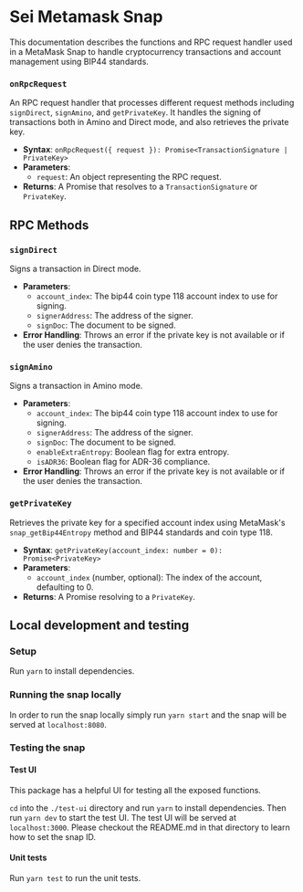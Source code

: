 # Sei Metamask Snap

This documentation describes the functions and RPC request handler used in a MetaMask Snap to handle cryptocurrency transactions and account management using BIP44 standards.

### `onRpcRequest`

An RPC request handler that processes different request methods including `signDirect`, `signAmino`, and `getPrivateKey`. It handles the signing of transactions both in Amino and Direct mode, and also retrieves the private key.

- **Syntax**: `onRpcRequest({ request }): Promise<TransactionSignature | PrivateKey>`
- **Parameters**:
  - `request`: An object representing the RPC request.
- **Returns**: A Promise that resolves to a `TransactionSignature` or `PrivateKey`.

## RPC Methods

### `signDirect`

Signs a transaction in Direct mode.

- **Parameters**:
  - `account_index`: The bip44 coin type 118 account index to use for signing.
  - `signerAddress`: The address of the signer.
  - `signDoc`: The document to be signed.
- **Error Handling**: Throws an error if the private key is not available or if the user denies the transaction.

### `signAmino`

Signs a transaction in Amino mode.

- **Parameters**:
  - `account_index`: The bip44 coin type 118 account index to use for signing.
  - `signerAddress`: The address of the signer.
  - `signDoc`: The document to be signed.
  - `enableExtraEntropy`: Boolean flag for extra entropy.
  - `isADR36`: Boolean flag for ADR-36 compliance.
- **Error Handling**: Throws an error if the private key is not available or if the user denies the transaction.


### `getPrivateKey`

Retrieves the private key for a specified account index using MetaMask's `snap_getBip44Entropy` method and BIP44 standards and coin type 118.

- **Syntax**: `getPrivateKey(account_index: number = 0): Promise<PrivateKey>`
- **Parameters**:
  - `account_index` (number, optional): The index of the account, defaulting to 0.
- **Returns**: A Promise resolving to a `PrivateKey`.


## Local development and testing

### Setup
Run `yarn` to install dependencies.

### Running the snap locally
In order to run the snap locally simply run `yarn start` and the snap will be served at `localhost:8080`.

### Testing the snap

#### Test UI
This package has a helpful UI for testing all the exposed functions.

`cd` into the `./test-ui` directory and run `yarn` to install dependencies. Then run `yarn dev` to start the test UI. The test UI will be served at `localhost:3000`. Please checkout the README.md in that directory to learn how to set the snap ID.

#### Unit tests
Run `yarn test` to run the unit tests.
